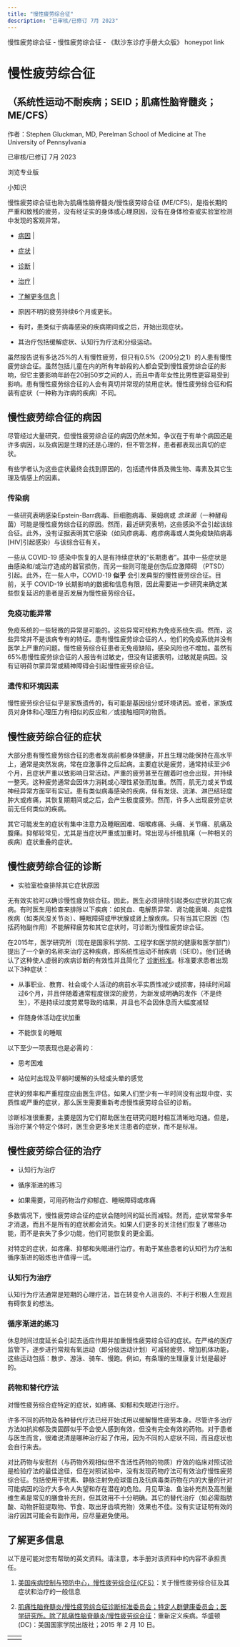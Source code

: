 ```yaml
---
title: "慢性疲劳综合征"
description: "已审核/已修订 7月 2023"
---
```


﻿慢性疲劳综合征 \- 慢性疲劳综合征 \- 《默沙东诊疗手册大众版》 honeypot link

# 慢性疲劳综合征

## （系统性运动不耐疾病；SEID；肌痛性脑脊髓炎；ME/CFS）

作者：Stephen Gluckman, MD, Perelman School of Medicine at The University of
Pennsylvania

已审核/已修订 7月 2023

浏览专业版

小知识

慢性疲劳综合征也称为肌痛性脑脊髓炎/慢性疲劳综合征 (ME/CFS)，是指长期的严重和致残的疲劳，没有经证实的身体或心理原因，没有在身体检查或实验室检测中发现的客观异常。

- [病因](#病因_v831887_zh) \|
- [症状](#症状_v831895_zh) \|
- [诊断](#诊断_v11720922_zh) \|
- [治疗](#治疗_v831936_zh) \|
- [了解更多信息](#了解更多信息_v28587960_zh) \|

- 原因不明的疲劳持续6个月或更长。

- 有时，患类似于病毒感染的疾病期间或之后，开始出现症状。

- 其治疗包括缓解症状、认知行为疗法和分级运动。


虽然报告说有多达25%的人有慢性疲劳，但只有0.5%（200分之1）的人患有慢性疲劳综合征。虽然包括儿童在内的所有年龄段的人都会受到慢性疲劳综合征的影响，但它主要影响年龄在20到50岁之间的人，而且中青年女性比男性更容易受到影响。患有慢性疲劳综合征的人会有真切并常现的禁用症状。慢性疲劳综合征和假装有症状（一种称为诈病的疾病）不同。

## 慢性疲劳综合征的病因

尽管经过大量研究，但慢性疲劳综合征的病因仍然未知。争议在于有单个病因还是许多病因，以及病因是生理的还是心理的，但不管怎样，患者都表现出真切的症状。

有些学者认为这些症状最终会找到原因的，包括遗传体质及微生物、毒素及其它生理及情感上的因素。

### 传染病

一些研究表明感染Epstein-Barr病毒、巨细胞病毒、莱姆病或 _念珠菌_（一种酵母菌）可能是慢性疲劳综合征的原因。然而，最近研究表明，这些感染不会引起该综合征。此外，没有证据表明其它感染（如风疹病毒、疱疹病毒或人类免疫缺陷病毒\[HIV\]引起感染）与该综合征有关。

一些从 COVID-19 感染中恢复的人是有持续症状的“长期患者”。其中一些症状是由感染和/或治疗造成的器官损伤，而另一些则可能是创伤后应激障碍 （PTSD）引起。此外，在一些人中，COVID-19 **似乎** 会引发典型的慢性疲劳综合征。目前，关于 COVID-19 长期影响的数据和信息有限，因此需要进一步研究来确定某些恢复延迟的患者是否发展为慢性疲劳综合征。

### 免疫功能异常

免疫系统的一些轻微的异常是可能的。这些异常可统称为免疫系统失调。然而，这些异常并不是该病专有的特征。患有慢性疲劳综合征的人，他们的免疫系统并没有医学上严重的问题。慢性疲劳综合征患者无免疫缺陷，感染风险也不增加。虽然有65%患慢性疲劳综合征的人报告有过敏史，但没有证据表明，过敏就是病因。没有证明荷尔蒙异常或精神障碍会引起慢性疲劳综合征。

### 遗传和环境因素

慢性疲劳综合征似乎是家族遗传的，有可能是基因组分或环境诱因。或者，家族成员对身体和心理压力有相似的反应和／或接触相同的物质。

## 慢性疲劳综合征的症状

大部分患有慢性疲劳综合征的患者发病前都身体健康，并且生理功能保持在高水平上，通常是突然发病，常在应激事件之后起病。主要症状是疲劳，通常持续至少6个月，且症状严重以致影响日常活动。严重的疲劳甚至在醒着时也会出现，并持续一整天。这种疲劳通常会因体力消耗或心理性紧张而加重。然而，肌无力或关节或神经异常方面罕有实证。患有类似病毒感染的疾病，伴有发烧、流涕、淋巴结轻度肿大或疼痛，其恢复期期间或之后，会产生极度疲劳。然而，许多人出现疲劳症状前无任何类似的疾病。

其它可能发生的症状有集中注意力及睡眠困难、咽喉疼痛、头痛、关节痛、肌痛及腹痛。抑郁较常见，尤其是当症状严重或加重时。常出现与纤维肌痛（一种相关的疾病）症状重叠的症状。

## 慢性疲劳综合征的诊断

- 实验室检查排除其它症状原因


无有效实验可以确诊慢性疲劳综合征。因此，医生必须排除引起类似症状的其它疾病。有时医生用检查来排除以下疾病：如贫血、电解质异常、肾功能衰竭、炎症性疾病（如类风湿关节炎）、睡眠障碍或甲状腺或肾上腺疾病。只有当其它原因（包括药物副作用）不能解释疲劳和其它症状时，可诊断为慢性疲劳综合征。

在2015年，医学研究所（现在是国家科学院、工程学和医学院的健康和医学部门）提出了一个新的名称来治疗这种疾病，即系统性运动不耐疾病（SEID）。他们还确认了这种使人虚弱的疾病诊断的有效性并且简化了 [诊断标准](http://www.nationalacademies.org/HMD/Reports/2015/ME-CFS.aspx)。标准要求患者出现以下3种症状：

- 从事职业、教育、社会或个人活动的病前水平实质性减少或损害，持续时间超过6个月，并且伴随着通常程度很深的疲劳，为新发或明确的发作（不是终生），不是持续过度劳累导致的结果，并且也不会因休息而大幅度减轻

- 伴随身体活动症状加重

- 不能恢复的睡眠


以下至少一项表现也是必需的：

- 思考困难

- 站位时出现及平躺时缓解的头轻或头晕的感觉


症状的频率和严重程度应由医生评估。如果人们至少有一半时间没有出现中度、实质性或严重的症状，那么医生需要重新考虑慢性疲劳综合征的诊断。

诊断标准很重要，主要是因为它们帮助医生在研究问题时相互清晰地沟通。但是，当治疗某个特定个体时，医生会更多地关注患者的症状，而不是标准。

## 慢性疲劳综合征的治疗

- 认知行为治疗

- 循序渐进的练习

- 如果需要，可用药物治疗抑郁症、睡眠障碍或疼痛


多数情况下，慢性疲劳综合征的症状会随时间的延长而减轻。然而，症状常常多年才消退，而且不是所有的症状都会消失。如果人们更多的关注他们恢复了哪些功能，而不是丧失了多少功能，他们可能恢复的更全面。

对特定的症状，如疼痛、抑郁和失眠进行治疗。有助于某些患者的认知行为疗法和循序渐进的锻炼也许值得一试。

### 认知行为治疗

认知行为疗法通常是短期的心理疗法，旨在转变令人沮丧的、不利于积极人生观且有碍恢复的想法。

### 循序渐进的练习

休息时间过度延长会引起去适应作用并加重慢性疲劳综合征的症状。在严格的医疗监管下，逐步进行常规有氧运动（即分级运动计划）可减轻疲劳、增加机体功能，这些运动包括：散步、游泳、骑车、慢跑。例如，有条理的生理康复计划是最好的。

### 药物和替代疗法

对慢性疲劳综合症特定的症状，如疼痛、抑郁和失眠进行治疗。

许多不同的药物及各种替代疗法已经开始试用以缓解慢性疲劳本身。尽管许多治疗方法如抗抑郁及类固醇似乎不会使人感到有效，但没有完全有效的药物。对于患者与医生而言，很难说清是哪种治疗起了作用，因为不同的人症状不同，而且症状也会自行来去。

对比药物与安慰剂（与药物外观相似但不含活性药物的物质）疗效的临床对照试验是检验疗法的最佳途径，但在对照试验中，没有发现药物疗法可有效治疗慢性疲劳综合征。包括使用干扰素、静脉注射免疫球蛋白及抗病毒类药物在内的大量的针对可能病因的治疗大多令人失望和存在潜在的危险。月见草油、鱼油补充剂及高剂量维生素是常见的膳食补充剂，但其效用不十分明确。其它的替代治疗（如必需脂肪酸、动物肝脏提取物、节食、取出牙齿填充物）效果也不佳。没有实证证明有效的治疗因其可能会有副作用，应尽量避免使用。

## 了解更多信息

以下是可能对您有帮助的英文资料。请注意，本手册对该资料中的内容不承担责任。

1. [美国疾病控制与预防中心，慢性疲劳综合征(CFS）](http://www.cdc.gov/cfs/)：关于慢性疲劳综合征及其症状和治疗的一般信息

2. [肌痛性脑脊髓炎/慢性疲劳综合征诊断标准委员会；特定人群健康委员会；医学研究所。除了肌痛性脑脊髓炎/慢性疲劳综合征](https://www.ncbi.nlm.nih.gov/books/NBK274235/)：重新定义疾病。华盛顿 (DC)：美国国家学院出版社；2015 年 2 月 10 日。


|     |     |
| --- | --- |
|  |  |
